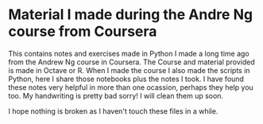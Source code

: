 # Material I made during the Andre Ng course from Coursera

This contains notes and exercises made in Python I made a long time ago from the Andrew Ng course in Coursera.
The Course and material provided is made in Octave or R. When I made the course I also made the scripts in Python,
here I share those notebooks plus the notes I took. I have found these notes very helpful in more than one 
ocassion, perhaps they help you too. My handwriting is pretty bad sorry! I will clean them up soon. 

I hope nothing is broken as I haven't touch these files in a while. 

